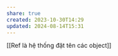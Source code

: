 ```yaml
---
share: true
created: 2023-10-30T14:29
updated: 2024-08-14T15:31
---
```

[[Ref là hệ thống đặt tên các object]]
